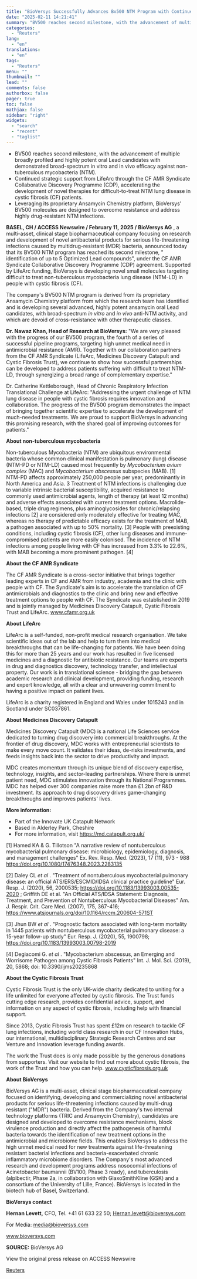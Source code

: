 ```yaml
---
title: "BioVersys Successfully Advances Bv500 NTM Program with Continued Support from CF AMR Syndicate"
date: "2025-02-11 14:21:41"
summary: "BV500 reaches second milestone, with the advancement of multiple broadly profiled and highly potent oral Lead candidates with demonstrated broad-spectrum in vitro and in vivo efficacy against non-tuberculous mycobacteria (NTM).Continued strategic support from LifeArc through the CF AMR Syndicate Collaborative Discovery Programme (CDP), accelerating the development of novel therapies for..."
categories:
  - "Reuters"
lang:
  - "en"
translations:
  - "en"
tags:
  - "Reuters"
menu: ""
thumbnail: ""
lead: ""
comments: false
authorbox: false
pager: true
toc: false
mathjax: false
sidebar: "right"
widgets:
  - "search"
  - "recent"
  - "taglist"
---
```


* BV500 reaches second milestone, with the advancement of multiple broadly profiled and highly potent oral Lead candidates with demonstrated broad-spectrum in vitro and in vivo efficacy against non-tuberculous mycobacteria (NTM).
* Continued strategic support from LifeArc through the CF AMR Syndicate Collaborative Discovery Programme (CDP), accelerating the development of novel therapies for difficult-to-treat NTM lung disease in cystic fibrosis (CF) patients.
* Leveraging its proprietary Ansamycin Chemistry platform, BioVersys' BV500 molecules are designed to overcome resistance and address highly drug-resistant NTM infections.

**BASEL, CH / ACCESS Newswire / February 11, 2025 /** **BioVersys AG** , a multi-asset, clinical stage biopharmaceutical company focusing on research and development of novel antibacterial products for serious life-threatening infections caused by multidrug-resistant (MDR) bacteria, announced today that its BV500 NTM program has reached its second milestone, " identification of up to 5 Optimized Lead compounds", under the CF AMR Syndicate Collaborative Discovery Programme (CDP) agreement. Supported by LifeArc funding, BioVersys is developing novel small molecules targeting difficult to treat non-tuberculous mycobacteria lung disease (NTM-LD) in people with cystic fibrosis (CF).

The company's BV500 NTM program is derived from its proprietary Ansamycin Chemistry platform from which the research team has identified and is developing several advanced, highly potent ansamycin oral Lead candidates, with broad-spectrum *in vitro* and *in vivo* anti-NTM activity, and which are devoid of cross-resistance with other therapeutic classes.

**Dr. Nawaz Khan, Head of Research at BioVersys:** "We are very pleased with the progress of our BV500 program, the fourth of a series of successful pipeline programs, targeting high unmet medical need in antimicrobial resistance (AMR). Together with our collaboration partners from the CF AMR Syndicate (LifeArc, Medicines Discovery Catapult and Cystic Fibrosis Trust), we continue to show how successful partnerships can be developed to address patients suffering with difficult to treat NTM-LD, through synergizing a broad range of complementary expertise."

Dr. Catherine Kettleborough, Head of Chronic Respiratory Infection Translational Challenge at LifeArc: "Addressing the urgent challenge of NTM lung disease in people with cystic fibrosis requires innovation and collaboration. The progress of the BV500 program demonstrates the impact of bringing together scientific expertise to accelerate the development of much-needed treatments. We are proud to support BioVersys in advancing this promising research, with the shared goal of improving outcomes for patients."

**About non-tuberculous mycobacteria**

Non-tuberculous Mycobacteria (NTM) are ubiquitous environmental bacteria whose common clinical manifestation is pulmonary (lung) disease (NTM-PD or NTM-LD) caused most frequently by *Mycobacterium avium complex* (MAC) and *Mycobacterium abscessus* subspecies (MAB). [1] NTM-PD affects approximately 250,000 people per year, predominantly in North America and Asia. 3 Treatment of NTM infections is challenging due to variable intrinsic bacterial susceptibility, acquired resistance to commonly used antimicrobial agents, length of therapy (at least 12 months) and adverse effects associated with current treatment options. Macrolide-based, triple drug regimens, plus aminoglycosides for chronic/relapsing infections [2] are considered only moderately effective for treating MAC, whereas no therapy of predictable efficacy exists for the treatment of MAB, a pathogen associated with up to 50% mortality. [3] People with preexisting conditions, including cystic fibrosis (CF), other lung diseases and immune-compromised patients are more easily colonised. The incidence of NTM infections among people living with CF has increased from 3.3% to 22.6%, with MAB becoming a more prominent pathogen. [4]

**About the CF AMR Syndicate**

The CF AMR Syndicate is a cross-sector initiative that brings together leading experts in CF and AMR from industry, academia and the clinic with people with CF. The Syndicate's aim is to accelerate the translation of CF antimicrobials and diagnostics to the clinic and bring new and effective treatment options to people with CF. The Syndicate was established in 2019 and is jointly managed by Medicines Discovery Catapult, Cystic Fibrosis Trust and LifeArc. www.cfamr.org.uk

**About LifeArc**

LifeArc is a self-funded, non-profit medical research organisation. We take scientific ideas out of the lab and help to turn them into medical breakthroughs that can be life-changing for patients. We have been doing this for more than 25 years and our work has resulted in five licensed medicines and a diagnostic for antibiotic resistance. Our teams are experts in drug and diagnostics discovery, technology transfer, and intellectual property. Our work is in translational science - bridging the gap between academic research and clinical development, providing funding, research and expert knowledge, all with a clear and unwavering commitment to having a positive impact on patient lives.

LifeArc is a charity registered in England and Wales under 1015243 and in Scotland under SC037861.

**About Medicines Discovery Catapult**

Medicines Discovery Catapult (MDC) is a national Life Sciences service dedicated to turning drug discovery into commercial breakthroughs. At the frontier of drug discovery, MDC works with entrepreneurial scientists to make every move count. It validates their ideas, de-risks investments, and feeds insights back into the sector to drive productivity and impact.

MDC creates momentum through its unique blend of discovery expertise, technology, insights, and sector-leading partnerships. Where there is unmet patient need, MDC stimulates innovation through its National Programmes. MDC has helped over 300 companies raise more than £1.2bn of R&D investment. Its approach to drug discovery drives game-changing breakthroughs and improves patients' lives.

**More information:**

* Part of the Innovate UK Catapult Network
* Based in Alderley Park, Cheshire
* For more information, visit https://md.catapult.org.uk/

[1] Hamed KA & G. Tillotson "A narrative review of nontuberculous mycobacterial pulmonary disease: microbiology, epidemiology, diagnosis, and management challenges" Ex. Rev. Resp. Med. (2023), 17 (11), 973 - 988 https://doi.org/10.1080/17476348.2023.2283135

[2] Daley CL *et al* . "Treatment of nontuberculous mycobacterial pulmonary disease: an official ATS/ERS/ESCMID/IDSA clinical practice guideline" Eur. Resp. J. (2020), 56, 2000535; https://doi.org/10.1183/13993003.00535-2020 ; Griffith DE et al. "An Official ATS/IDSA Statement: Diagnosis, Treatment, and Prevention of Nontuberculous Mycobacterial Diseases" Am. J. Respir. Crit. Care Med. (2007), 175, 367-416; https://www.atsjournals.org/doi/10.1164/rccm.200604-571ST

[3] Jhun BW *et al* . "Prognostic factors associated with long-term mortality in 1445 patients with nontuberculous mycobacterial pulmonary disease: a 15-year follow-up study" Eur. Resp. J. (2020), 55, 1900798; https://doi.org/10.1183/13993003.00798-2019

[4] Degiacomi G. *et al* . "Mycobacterium abscessus, an Emerging and Worrisome Pathogen among Cystic Fibrosis Patients" Int. J. Mol. Sci. (2019), 20, 5868; doi: 10.3390/ijms20235868

**About the Cystic Fibrosis Trust**

Cystic Fibrosis Trust is the only UK-wide charity dedicated to uniting for a life unlimited for everyone affected by cystic fibrosis. The Trust funds cutting edge research, provides confidential advice, support, and information on any aspect of cystic fibrosis, including help with financial support.

Since 2013, Cystic Fibrosis Trust has spent £12m on research to tackle CF lung infections, including world class research in our CF Innovation Hubs, our international, multidisciplinary Strategic Research Centres and our Venture and Innovation leverage funding awards.

The work the Trust does is only made possible by the generous donations from supporters. Visit our website to find out more about cystic fibrosis, the work of the Trust and how you can help. www.cysticfibrosis.org.uk

**About BioVersys**

BioVersys AG is a multi-asset, clinical stage biopharmaceutical company focused on identifying, developing and commercializing novel antibacterial products for serious life-threatening infections caused by multi-drug resistant ("MDR") bacteria. Derived from the Company's two internal technology platforms (TRIC and Ansamycin Chemistry), candidates are designed and developed to overcome resistance mechanisms, block virulence production and directly affect the pathogenesis of harmful bacteria towards the identification of new treatment options in the antimicrobial and microbiome fields. This enables BioVersys to address the high unmet medical need for new treatments against life-threatening resistant bacterial infections and bacteria-exacerbated chronic inflammatory microbiome disorders. The Company's most advanced research and development programs address nosocomial infections of Acinetobacter baumannii (BV100, Phase 3 ready), and tuberculosis (alpibectir, Phase 2a, in collaboration with GlaxoSmithKline (GSK) and a consortium of the University of Lille, France). BioVersys is located in the biotech hub of Basel, Switzerland.

**BioVersys contact**

**Hernan Levett,** CFO, Tel. +41 61 633 22 50; Hernan.levett@bioversys.com

For Media: media@bioversys.com

www.bioversys.com

**SOURCE:** BioVersys AG

View the original press release on ACCESS Newswire

[Reuters](https://www.tradingview.com/news/reuters.com,2025-02-11:newsml_ACSnF5TYa:0/)
